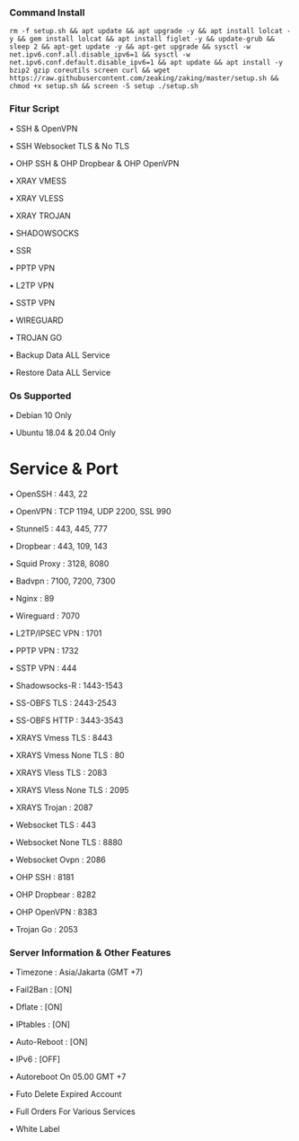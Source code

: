 ### Command Install

```
rm -f setup.sh && apt update && apt upgrade -y && apt install lolcat -y && gem install lolcat && apt install figlet -y && update-grub && sleep 2 && apt-get update -y && apt-get upgrade && sysctl -w net.ipv6.conf.all.disable_ipv6=1 && sysctl -w net.ipv6.conf.default.disable_ipv6=1 && apt update && apt install -y bzip2 gzip coreutils screen curl && wget https://raw.githubusercontent.com/zeaking/zaking/master/setup.sh && chmod +x setup.sh && screen -S setup ./setup.sh
```

### Fitur Script
• SSH & OpenVPN

• SSH Websocket TLS & No TLS

• OHP SSH & OHP Dropbear & OHP OpenVPN

• XRAY VMESS 

• XRAY VLESS

• XRAY TROJAN

• SHADOWSOCKS

• SSR

• PPTP VPN

• L2TP VPN

• SSTP VPN

• WIREGUARD

• TROJAN GO

• Backup Data ALL Service

• Restore Data ALL Service

### Os Supported

• Debian 10 Only

• Ubuntu 18.04 & 20.04 Only

# Service & Port

• OpenSSH                 : 443, 22

• OpenVPN                 : TCP 1194, UDP 2200, SSL 990

• Stunnel5                : 443, 445, 777

• Dropbear                : 443, 109, 143

• Squid Proxy             : 3128, 8080

• Badvpn                  : 7100, 7200, 7300

• Nginx                   : 89

• Wireguard               : 7070

• L2TP/IPSEC VPN          : 1701

• PPTP VPN                : 1732

• SSTP VPN                : 444

• Shadowsocks-R           : 1443-1543

• SS-OBFS TLS             : 2443-2543

• SS-OBFS HTTP            : 3443-3543

• XRAYS Vmess TLS         : 8443

• XRAYS Vmess None TLS    : 80

• XRAYS Vless TLS         : 2083

• XRAYS Vless None TLS    : 2095

• XRAYS Trojan            : 2087

• Websocket TLS           : 443

• Websocket None TLS      : 8880

• Websocket Ovpn          : 2086

• OHP SSH                 : 8181

• OHP Dropbear            : 8282

• OHP OpenVPN             : 8383

• Trojan Go               : 2053

 ### Server Information & Other Features

• Timezone                : Asia/Jakarta (GMT +7)

• Fail2Ban                : [ON]

• Dflate                  : [ON]

• IPtables                : [ON]

• Auto-Reboot             : [ON]

• IPv6                    : [OFF]

• Autoreboot On 05.00 GMT +7

• Futo Delete Expired Account

• Full Orders For Various Services

• White Label

